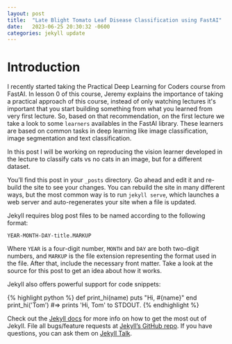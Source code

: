 ```yaml
---
layout: post
title:  "Late Blight Tomato Leaf Disease Classification using FastAI"
date:   2023-06-25 20:30:32 -0600
categories: jekyll update
---
```


# Introduction

I recently started taking the Practical Deep Learning for Coders course from FastAI. In lesson 0 of this course, Jeremy explains the importance of taking a practical approach of this course, instead of only watching lectures it's important that you start building something from what you learned from very first lecture. So, based on that recommendation, on the first lecture we take a look to some `learners` availables in the FastAI library. These learners are based on common tasks in deep learning like image classification, image segmentation and text classification. 

In this post I will be working on reproducing the vision learner developed in the lecture to classify cats vs no cats in an image, but for a different dataset. 

You’ll find this post in your `_posts` directory. Go ahead and edit it and re-build the site to see your changes. You can rebuild the site in many different ways, but the most common way is to run `jekyll serve`, which launches a web server and auto-regenerates your site when a file is updated.

Jekyll requires blog post files to be named according to the following format:

`YEAR-MONTH-DAY-title.MARKUP`

Where `YEAR` is a four-digit number, `MONTH` and `DAY` are both two-digit numbers, and `MARKUP` is the file extension representing the format used in the file. After that, include the necessary front matter. Take a look at the source for this post to get an idea about how it works.

Jekyll also offers powerful support for code snippets:

{% highlight python %}
def print_hi(name)
  puts "Hi, #{name}"
end
print_hi('Tom')
#=> prints 'Hi, Tom' to STDOUT.
{% endhighlight %}

Check out the [Jekyll docs][jekyll-docs] for more info on how to get the most out of Jekyll. File all bugs/feature requests at [Jekyll’s GitHub repo][jekyll-gh]. If you have questions, you can ask them on [Jekyll Talk][jekyll-talk].

[jekyll-docs]: https://jekyllrb.com/docs/home
[jekyll-gh]:   https://github.com/jekyll/jekyll
[jekyll-talk]: https://talk.jekyllrb.com/
